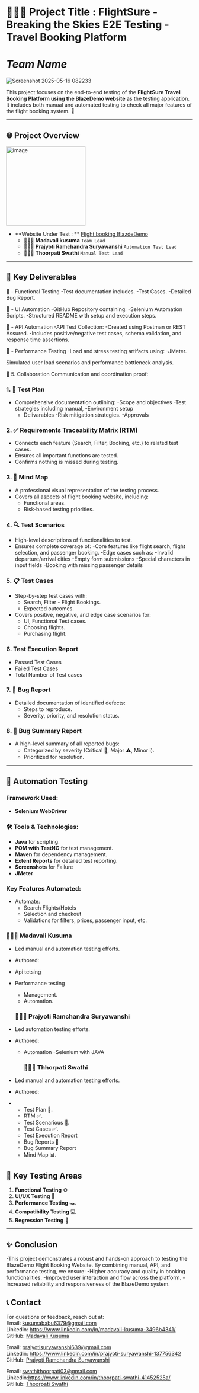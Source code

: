 # 👩🏻‍💻 Project Title : FlightSure - Breaking the Skies E2E Testing - Travel Booking Platform
# ***Team Name*** 
![Screenshot 2025-05-16 082233](https://github.com/user-attachments/assets/90bfbb3e-d867-4bc5-89a1-ccab67367384)



This project focuses on the end-to-end testing of the **FlightSure Travel Booking Platform using the BlazeDemo website** as the testing application. It includes both manual and automated testing to check all major features of the flight booking system. 🚀


---

## 🌐 Project Overview

<img width="214" alt="image" src="https://github.com/user-attachments/assets/a93929d0-8ce3-4262-aade-94b5bdba1ef0" />

- **Website Under Test : ** [Flight booking BlazdeDemo](https://blazedemo.com/index.php)
  - 👩🏻‍💻 **Madavali  kusuma** `Team Lead`
  - 👩🏻‍💻 **Prajyoti Ramchandra Suryawanshi**  `Automation Test Lead`
  - 👩🏻‍💻 **Thoorpati Swathi** `Manual Test Lead`
    
---

## 📑 Key Deliverables

🧪 - Functional Testing
       -Test documentation includes.
       -Test Cases.
       -Detailed Bug Report.
       
      

🤖 - UI Automation
      -GitHub Repository containing:
      -Selenium Automation Scripts.
       -Structured README with setup and execution steps.

🔌 - API Automation
         -API Test Collection:
         -Created using Postman or REST Assured.
         -Includes positive/negative test cases, schema validation, and response time assertions.

🚀 - Performance Testing
        -Load and stress testing artifacts using:
         -JMeter.

Simulated user load scenarios and performance bottleneck analysis.

🤝 5. Collaboration
Communication and coordination proof:

### 1. 📝 Test Plan
- Comprehensive documentation outlining:
  -Scope and objectives 
   -Test strategies including manual,
   -Environment setup
   - Delivarables
    -Risk mitigation strategies.
    -Approvals 

### 2. ✅ Requirements Traceability Matrix (RTM)
- Connects each feature (Search, Filter, Booking, etc.) to related test cases.
- Ensures all important functions are tested.
- Confirms nothing is missed during testing.

### 3. 🧠 Mind Map
- A professional visual representation of the testing process.
- Covers all aspects of flight booking  website, including:
  - Functional areas.
  - Risk-based testing priorities.

### 4. 🔍 Test Scenarios
   - High-level descriptions of functionalities to test.
   - Ensures complete coverage of:
   -Core features like flight search, flight selection, and passenger booking.
-Edge cases such as:
    -Invalid departure/arrival cities
    -Empty form submissions
    -Special characters in input fields
    -Booking with missing passenger details

### 5. 📋 Test Cases
- Step-by-step test cases with:
  - Search, Filter - Flight Bookings.
  - Expected outcomes.
- Covers positive, negative, and edge case scenarios for:
  - UI, Functional Test cases.
  - Choosing flights.
  - Purchasing flight.

### 6. Test Execution Report
  - Passed Test Cases
  - Failed Test Cases
  - Total Number of Test cases

### 7. 🐞 Bug Report
- Detailed documentation of identified defects:
  - Steps to reproduce.
  - Severity, priority, and resolution status.

### 8. 📃 Bug Summary Report
- A high-level summary of all reported bugs:
  - Categorized by severity (Critical 🛑, Major ⚠️, Minor ℹ️).
  - Prioritized for resolution.

---

## 🤖 Automation Testing

### Framework Used:
- **Selenium WebDriver**

### 🛠️ Tools & Technologies:
- **Java** for scripting.
- **POM with TestNG** for test management.
- **Maven** for dependency management.
- **Extent Reports** for detailed test reporting.
- **Screenshots** for Failure
- **JMeter**

### Key Features Automated:
- Automate:
    - Search Flights/Hotels
    - Selection and checkout
    - Validations for filters, prices, passenger input, etc.



### 👩🏻‍💻 Madavali Kusuma
- Led manual and automation testing efforts.
- Authored:
- Api tetsing
- Performance testing 
  - Management.
  - Automation.

  ### 👩🏻‍💻 Prajyoti Ramchandra Suryawanshi
- Led automation testing efforts.
- Authored:
  - Automation -Selenium with JAVA
 

     ### 👩🏻‍💻 Thhorpati Swathi
- Led manual and automation testing efforts.
- Authored:
- - Test Plan 📝.
  - RTM ✅.
  - Test Scenarious 📝.
  - Test Cases ✅.
  - Test Execution Report
  - Bug Reports 🐞
  - Bug Summary Report
  - Mind Map 📊.
  


## 🧪 Key Testing Areas
1. **Functional Testing** ⚙️
2. **UI/UX Testing** 🎨
3. **Performance Testing** 🏎️
4. **Compatibility Testing** 💻
5. **Regression Testing** 🔄

---

## ✨ Conclusion

-This project demonstrates a robust and hands-on approach to testing the BlazeDemo Flight Booking Website. By combining manual, API, and performance testing, we ensure:
    -Higher accuracy and quality in booking functionalities.
    -Improved user interaction and flow across the platform.
    -Increased reliability and responsiveness of the BlazeDemo system.


## 📞 Contact
For questions or feedback, reach out at:</br>
Email: kusumababu6379@gmail.com </br>
Linkedin: https://www.linkedin.com/in/madavali-kusuma-3496b4341/</br>
GitHub: [Madavali Kusuma](https://github.com/kusuma6379) </br>

Email: prajyotisuryawanshi639@gmail.com</br>
Linkedin: https://www.linkedin.com/in/prajyoti-suryawanshi-137756342 </br>
GitHub: [Prajyoti Ramchandra Suryawanshi](https://github.com/PrajyotiSuryawanshi) </br>

Email: swathithoorpati03@gmail.com</br>
Linkedin:https://www.linkedin.com/in/thoorpati-swathi-41452525a/ </br>
GitHub: [Thoorpati Swathi](https://github.com/swathi-T3) </br>






